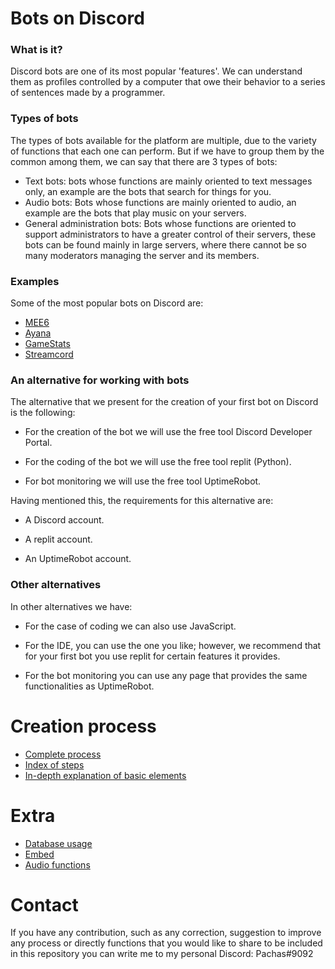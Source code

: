 # Bots on Discord 

### What is it?

Discord bots are one of its most popular 'features'. We can understand them as profiles controlled by a computer that owe their behavior to a series of sentences made by a programmer.


### Types of bots

The types of bots available for the platform are multiple, due to the variety of functions that each one can perform. But if we have to group them by the common among them, we can say that there are 3 types of bots:
- Text bots: bots whose functions are mainly oriented to text messages only, an example are the bots that search for things for you.
- Audio bots: Bots whose functions are mainly oriented to audio, an example are the bots that play music on your servers.
- General administration bots: Bots whose functions are oriented to support administrators to have a greater control of their servers, these bots can be found mainly in large servers, where there cannot be so many moderators managing the server and its members.


### Examples

Some of the most popular bots on Discord are:
- [MEE6](https://mee6.xyz/)
- [Ayana](https://ayana.io/)
- [GameStats](https://gamestats.gg/)
- [Streamcord](https://streamcord.io/twitch/)


### An alternative for working with bots

The alternative that we present for the creation of your first bot on Discord is the following: 

- For the creation of the bot we will use the free tool Discord Developer Portal.

- For the coding of the bot we will use the free tool replit (Python).

- For bot monitoring we will use the free tool UptimeRobot.

Having mentioned this, the requirements for this alternative are:

- A Discord account.

- A replit account.

- An UptimeRobot account.


### Other alternatives

In other alternatives we have:

- For the case of coding we can also use JavaScript.

- For the IDE, you can use the one you like; however, we recommend that for your first bot you use replit for certain features it provides.

- For the bot monitoring you can use any page that provides the same functionalities as UptimeRobot. 

# Creation process

- [Complete process](https://github.com/VictorFloresJuarez/Workshop-Bots-en-Discord/blob/main/Sections/Creation%20process/Complete%20process.md)
- [Index of steps](https://github.com/VictorFloresJuarez/Workshop-Bots-en-Discord/blob/main/Sections/Creation%20process/Index%20of%20steps.md)
- [In-depth explanation of basic elements](https://github.com/VictorFloresJuarez/Workshop-Bots-en-Discord/blob/main/Sections/Creation%20process/Explanation%20of%20elements.md)


# Extra

- [Database usage](https://github.com/VictorFloresJuarez/Workshop-Bots-en-Discord/blob/main/Sections/Extras/Database%20usage.md)
- [Embed](https://github.com/VictorFloresJuarez/Workshop-Bots-en-Discord/blob/main/Sections/Extras/Embed.md)
- [Audio functions](https://github.com/VictorFloresJuarez/Workshop-Bots-en-Discord/blob/main/Sections/Extras/Audio%20functions.md)


# Contact

If you have any contribution, such as any correction, suggestion to improve any process or directly functions that you would like to share to be included in this repository you can write me to my personal Discord: Pachas#9092
